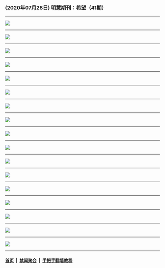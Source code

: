 ### (2020年07月28日) 明慧期刊：希望（41期）

---

<img src="http://qikan.minghui.org/mhqkpage/qikanimage/2020/07/27/xiwang41_a3_read-online1.png"/><hr/>
<img src="http://qikan.minghui.org/mhqkpage/qikanimage/2020/07/27/xiwang41_a3_read-online2.png"/><hr/>
<img src="http://qikan.minghui.org/mhqkpage/qikanimage/2020/07/27/xiwang41_a3_read-online3.png"/><hr/>
<img src="http://qikan.minghui.org/mhqkpage/qikanimage/2020/07/27/xiwang41_a3_read-online4.png"/><hr/>
<img src="http://qikan.minghui.org/mhqkpage/qikanimage/2020/07/27/xiwang41_a3_read-online5.png"/><hr/>
<img src="http://qikan.minghui.org/mhqkpage/qikanimage/2020/07/27/xiwang41_a3_read-online6.png"/><hr/>
<img src="http://qikan.minghui.org/mhqkpage/qikanimage/2020/07/27/xiwang41_a3_read-online7.png"/><hr/>
<img src="http://qikan.minghui.org/mhqkpage/qikanimage/2020/07/27/xiwang41_a3_read-online8.png"/><hr/>
<img src="http://qikan.minghui.org/mhqkpage/qikanimage/2020/07/27/xiwang41_a3_read-online9.png"/><hr/>
<img src="http://qikan.minghui.org/mhqkpage/qikanimage/2020/07/27/xiwang41_a3_read-online10.png"/><hr/>
<img src="http://qikan.minghui.org/mhqkpage/qikanimage/2020/07/27/xiwang41_a3_read-online11.png"/><hr/>
<img src="http://qikan.minghui.org/mhqkpage/qikanimage/2020/07/27/xiwang41_a3_read-online12.png"/><hr/>
<img src="http://qikan.minghui.org/mhqkpage/qikanimage/2020/07/27/xiwang41_a3_read-online13.png"/><hr/>
<img src="http://qikan.minghui.org/mhqkpage/qikanimage/2020/07/27/xiwang41_a3_read-online14.png"/><hr/>
<img src="http://qikan.minghui.org/mhqkpage/qikanimage/2020/07/27/xiwang41_a3_read-online15.png"/><hr/>
<img src="http://qikan.minghui.org/mhqkpage/qikanimage/2020/07/27/xiwang41_a3_read-online16.png"/><hr/>
<img src="http://qikan.minghui.org/mhqkpage/qikanimage/2020/07/27/xiwang41_a3_read-online17.png"/><hr/>


#### [首页](../../../..) &nbsp;|&nbsp; [禁闻聚合](https://github.com/gfw-breaker/banned-news) &nbsp;|&nbsp; [手把手翻墙教程](https://github.com/gfw-breaker/guides) 